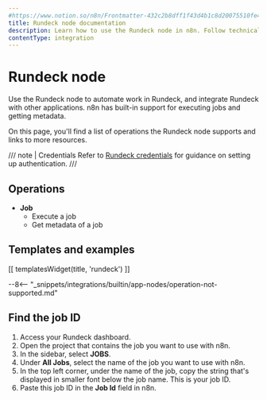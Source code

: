 ```yaml
---
#https://www.notion.so/n8n/Frontmatter-432c2b8dff1f43d4b1c8d20075510fe4
title: Rundeck node documentation
description: Learn how to use the Rundeck node in n8n. Follow technical documentation to integrate Rundeck node into your workflows.
contentType: integration
---
```


# Rundeck node

Use the Rundeck node to automate work in Rundeck, and integrate Rundeck with other applications. n8n has built-in support for executing jobs and getting metadata.

On this page, you'll find a list of operations the Rundeck node supports and links to more resources.

/// note | Credentials
Refer to [Rundeck credentials](/integrations/builtin/credentials/rundeck/) for guidance on setting up authentication. 
///

## Operations

- **Job**
    - Execute a job
    - Get metadata of a job

## Templates and examples

<!-- see https://www.notion.so/n8n/Pull-in-templates-for-the-integrations-pages-37c716837b804d30a33b47475f6e3780 -->
[[ templatesWidget(title, 'rundeck') ]]

--8<-- "_snippets/integrations/builtin/app-nodes/operation-not-supported.md"

## Find the job ID

1. Access your Rundeck dashboard.
2. Open the project that contains the job you want to use with n8n.
3. In the sidebar, select **JOBS**.
4. Under **All Jobs**, select the name of the job you want to use with n8n.
5. In the top left corner, under the name of the job, copy the string that's displayed in smaller font below the job name. This is your job ID.
6. Paste this job ID in the **Job Id** field in n8n.

